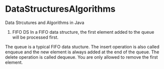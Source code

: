 # DataStructuresAlgorithms
Data Strcutures and Algorithms in Java

1. FIFO DS
In a FIFO data structure, the first element added to the queue will be processed first.

The queue is a typical FIFO data stucture. The insert operation is also called enqueue and the new element is always added at the end of the queue. The delete operation is called dequeue. You are only allowed to remove the first element.
